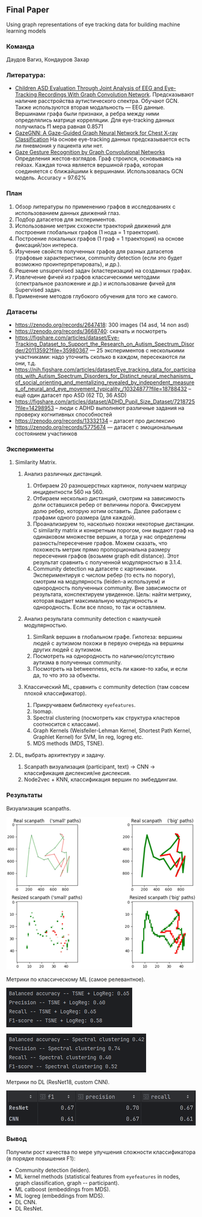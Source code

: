 ## Final Paper

Using graph representations of eye tracking data for building machine learning models

### Команда

Даудов Вагиз, Кондауров Захар

### Литература:
* [Children ASD Evaluation Through Joint Analysis of EEG and Eye-Tracking Recordings With Graph Convolution Network](https://www.frontiersin.org/journals/human-neuroscience/articles/10.3389/fnhum.2021.651349/full). 
Предсказывают наличие расстройства аутистического спектра. Обучают GCN.
Также используются вторая модальность —
EEG данные. Вершинами графа были признаки, а ребра между ними определялись матрице корреляции. 
Для eye-tracking данных получилась f1 мера равная 0.8571
* [GazeGNN: A Gaze-Guided Graph Neural Network for Chest X-ray Classification](https://openaccess.thecvf.com/content/WACV2024/papers/Wang_GazeGNN_A_Gaze-Guided_Graph_Neural_Network_for_Chest_X-Ray_Classification_WACV_2024_paper.pdf)
На основе eye-tracking данных предсказывается есть ли пневмония у пациента или нет.
* [Gaze Gesture Recognition by Graph Convolutional Networks](https://www.frontiersin.org/journals/robotics-and-ai/articles/10.3389/frobt.2021.709952/full)
Определения жестов-взглядов. Граф строился, основываясь на гейзах. Каждая точка является вершиной графа, которая соединяется с ближайшими k вершинами. Использовалась GCN модель. Accuracy = 97.62%


### План

1. Обзор литературы по применению графов в исследованиях с использованием данных движений глаз.
2. Подбор датасетов для экспериментов.
3. Использование метрик схожести траекторий движений для построения глобальных графов (1 нода = 1 траектория).
4. Построение локальных графов (1 граф = 1 траектория) на основе фиксаций/зон интереса.
5. Изучение свойств полученных графов для разных датасетов (графовые характеристики, community detection (если это будет возможно проинтерпретировать), и др.).
6. Решение unsupervised задач (кластеризации) на созданных графах.
7. Извлечение фичей из графов классическими методами (спектральное разложение и др.) и использование фичей для Supervised задач.
8. Применение методов глубокого обучения для того же самого.

### Датасеты

* https://zenodo.org/records/2647418: 300 images (14 asd, 14 non asd)
* https://zenodo.org/records/3668740: скачать и посмотреть
* https://figshare.com/articles/dataset/Eye-Tracking_Dataset_to_Support_the_Research_on_Autism_Spectrum_Disorder/20113592?file=35980367 — 25 экспериментов с несколькими участниками: надо уточнить сколько в каждом, пересекаются ли они, т.д.
* https://nih.figshare.com/articles/dataset/Eye_tracking_data_for_participants_with_Autism_Spectrum_Disorders_for_Distinct_neural_mechanisms_of_social_orienting_and_mentalizing_revealed_by_independent_measures_of_neural_and_eye_movement_typicality_/10324877?file=18788432 – ещё один датасет про ASD (62 TD, 36 ASD)
* https://figshare.com/articles/dataset/ADHD_Pupil_Size_Dataset/7218725?file=14298953 – люди с ADHD выполняют различные задания на проверку когнитивных способностей
* https://zenodo.org/records/13332134 – датасет про дислексию
* https://zenodo.org/records/5775674 — датасет с эмоциональным состоянием участинков

### Эксперименты

1. Similarity Matrix.
   1. Анализ различных дистанций.
      1. Отбираем 20 разношерстных картинок, получаем матрицу инцидентности 560 на 560.
      2. Отбираем несколько дистанций, смотрим на зависимость доли оставшихся ребер от величины порога. Фиксируем долю ребер, которую хотим оставить. Далее работаем с графами одного размера (для каждой).
      3. Проанализируем то, насколько похожи некоторые дистанции. С similarity matrix и конкретным порогом, они выдают граф на одинаковом множестве вершин, а тогда у нас определены разность/пересечение графов. Можем сказать, что похожесть метрик прямо пропорциональна размеру пересечения графов (возьмем graph edit distance). Этот результат сравнить с полученной модулярностью в 3.1.4.
      4. Community detection на датасете с картинками. Экспериментируя с числом ребер (то есть по порогу), смотрим на модулярность (leiden-а используем) и однородность полученных community. Вне зависимости от результата, конспектируем увиденное. Цель: найти метрику, которая выдает максимальную модулярность и однородность. Если все плохо, то так и оставляем.

   2. Анализ результата community detection с наилучшей модулярностью.
      1. SimRank вершин в глобальном графе. Гипотеза: вершины людей с аутизмом похожи в первую очередь на вершины других людей с аутизмом.
      2. Посмотреть на однородность по наличию/отсутствию аутизма в полученных community.
      3. Посмотреть на betweenness, есть ли какие-то хабы, и если да, то что это за объекты.

   3. Классический ML, сравнить с community detection (там совсем плохой классификатор).
      1. Прикручиваем библиотеку `eyefeatures`.
      2. Isomap.
      3. Spectral clustering (посмотреть как структура кластеров соотносится с классами).
      4. Graph Kernels (Weisfeiler-Lehman Kernel, Shortest Path Kernel, Graphlet Kernel) for SVM, lin reg, logreg etc.
      5. MDS methods (MDS, TSNE).

2. DL, выбрать архитектуру и задачу.
   1. Scanpath визуализация (participant, text) -> CNN -> классификация дислексия/не дислексия.
   2. Node2vec + KNN, классификация вершин по эмбеддингам.


### Результаты

Визуализация scanpaths.

![alt text](images/scanpath_visualization.png)

Метрики по классическому ML (самое релевантное).

![alt text](images/ml_metrics_tsne_logreg.png)

![alt text](images/ml_metrics_spectral.png)

Метрики по DL (ResNet18, custom CNN).

![alt text](images/dl_metrics.png)


### Вывод

Получили рост качества по мере улучшения сложности классификатора (в порядке повышения F1):

* Community detection (leiden).
* ML kernel methods (statistical features from `eyefeatures` in nodes, graph classification, graph -- participant).
* ML catboost (embeddings from MDS).
* ML logreg (embeddings from MDS).
* DL CNN.
* DL ResNet.
